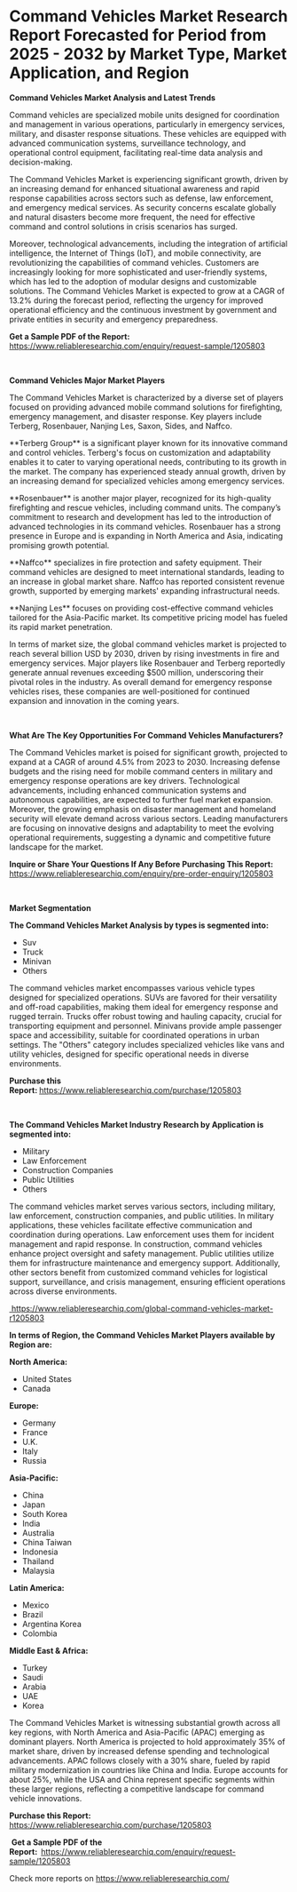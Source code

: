 <p><h1>Command Vehicles Market Research Report Forecasted for Period from 2025 -  2032 by Market Type, Market Application, and Region</h1></p><p><strong>Command Vehicles Market Analysis and Latest Trends</strong></p>
<p><p>Command vehicles are specialized mobile units designed for coordination and management in various operations, particularly in emergency services, military, and disaster response situations. These vehicles are equipped with advanced communication systems, surveillance technology, and operational control equipment, facilitating real-time data analysis and decision-making.</p><p>The Command Vehicles Market is experiencing significant growth, driven by an increasing demand for enhanced situational awareness and rapid response capabilities across sectors such as defense, law enforcement, and emergency medical services. As security concerns escalate globally and natural disasters become more frequent, the need for effective command and control solutions in crisis scenarios has surged.</p><p>Moreover, technological advancements, including the integration of artificial intelligence, the Internet of Things (IoT), and mobile connectivity, are revolutionizing the capabilities of command vehicles. Customers are increasingly looking for more sophisticated and user-friendly systems, which has led to the adoption of modular designs and customizable solutions. The Command Vehicles Market is expected to grow at a CAGR of 13.2% during the forecast period, reflecting the urgency for improved operational efficiency and the continuous investment by government and private entities in security and emergency preparedness.</p></p>
<p><strong>Get a Sample PDF of the Report:&nbsp;</strong> <a href="https://www.reliableresearchiq.com/enquiry/request-sample/1205803?utm_campaign=2336&utm_medium=2&utm_source=Github&utm_content=ia&utm_term=30032025&utm_id=command-vehicles">https://www.reliableresearchiq.com/enquiry/request-sample/1205803</a></p>
<p>&nbsp;</p>
<p><strong>Command Vehicles Major Market Players</strong></p>
<p><p>The Command Vehicles Market is characterized by a diverse set of players focused on providing advanced mobile command solutions for firefighting, emergency management, and disaster response. Key players include Terberg, Rosenbauer, Nanjing Les, Saxon, Sides, and Naffco.</p><p>**Terberg Group** is a significant player known for its innovative command and control vehicles. Terberg's focus on customization and adaptability enables it to cater to varying operational needs, contributing to its growth in the market. The company has experienced steady annual growth, driven by an increasing demand for specialized vehicles among emergency services.</p><p>**Rosenbauer** is another major player, recognized for its high-quality firefighting and rescue vehicles, including command units. The company’s commitment to research and development has led to the introduction of advanced technologies in its command vehicles. Rosenbauer has a strong presence in Europe and is expanding in North America and Asia, indicating promising growth potential.</p><p>**Naffco** specializes in fire protection and safety equipment. Their command vehicles are designed to meet international standards, leading to an increase in global market share. Naffco has reported consistent revenue growth, supported by emerging markets' expanding infrastructural needs.</p><p>**Nanjing Les** focuses on providing cost-effective command vehicles tailored for the Asia-Pacific market. Its competitive pricing model has fueled its rapid market penetration.</p><p>In terms of market size, the global command vehicles market is projected to reach several billion USD by 2030, driven by rising investments in fire and emergency services. Major players like Rosenbauer and Terberg reportedly generate annual revenues exceeding $500 million, underscoring their pivotal roles in the industry. As overall demand for emergency response vehicles rises, these companies are well-positioned for continued expansion and innovation in the coming years.</p></p>
<p>&nbsp;</p>
<p><strong>What Are The Key Opportunities For Command Vehicles Manufacturers?</strong></p>
<p><p>The Command Vehicles market is poised for significant growth, projected to expand at a CAGR of around 4.5% from 2023 to 2030. Increasing defense budgets and the rising need for mobile command centers in military and emergency response operations are key drivers. Technological advancements, including enhanced communication systems and autonomous capabilities, are expected to further fuel market expansion. Moreover, the growing emphasis on disaster management and homeland security will elevate demand across various sectors. Leading manufacturers are focusing on innovative designs and adaptability to meet the evolving operational requirements, suggesting a dynamic and competitive future landscape for the market.</p></p>
<p><strong>Inquire or Share Your Questions If Any Before Purchasing This Report:</strong> <a href="https://www.reliableresearchiq.com/enquiry/pre-order-enquiry/1205803?utm_campaign=2336&utm_medium=2&utm_source=Github&utm_content=ia&utm_term=30032025&utm_id=command-vehicles">https://www.reliableresearchiq.com/enquiry/pre-order-enquiry/1205803</a></p>
<p>&nbsp;</p>
<p><strong>Market Segmentation</strong></p>
<p><strong>The Command Vehicles Market Analysis by types is segmented into:</strong></p>
<p><ul><li>Suv</li><li>Truck</li><li>Minivan</li><li>Others</li></ul></p>
<p><p>The command vehicles market encompasses various vehicle types designed for specialized operations. SUVs are favored for their versatility and off-road capabilities, making them ideal for emergency response and rugged terrain. Trucks offer robust towing and hauling capacity, crucial for transporting equipment and personnel. Minivans provide ample passenger space and accessibility, suitable for coordinated operations in urban settings. The "Others" category includes specialized vehicles like vans and utility vehicles, designed for specific operational needs in diverse environments.</p></p>
<p><strong>Purchase this Report:&nbsp;</strong><a href="https://www.reliableresearchiq.com/purchase/1205803?utm_campaign=2336&utm_medium=2&utm_source=Github&utm_content=ia&utm_term=30032025&utm_id=command-vehicles">https://www.reliableresearchiq.com/purchase/1205803</a></p>
<p>&nbsp;</p>
<p><strong>The Command Vehicles Market Industry Research by Application is segmented into:</strong></p>
<p><ul><li>Military</li><li>Law Enforcement</li><li>Construction Companies</li><li>Public Utilities</li><li>Others</li></ul></p>
<p><p>The command vehicles market serves various sectors, including military, law enforcement, construction companies, and public utilities. In military applications, these vehicles facilitate effective communication and coordination during operations. Law enforcement uses them for incident management and rapid response. In construction, command vehicles enhance project oversight and safety management. Public utilities utilize them for infrastructure maintenance and emergency support. Additionally, other sectors benefit from customized command vehicles for logistical support, surveillance, and crisis management, ensuring efficient operations across diverse environments.</p></p>
<p><a href="https://www.reliableresearchiq.com/global-command-vehicles-market-r1205803?utm_campaign=2336&utm_medium=2&utm_source=Github&utm_content=ia&utm_term=30032025&utm_id=command-vehicles">&nbsp;https://www.reliableresearchiq.com/global-command-vehicles-market-r1205803</a></p>
<p><strong>In terms of Region, the Command Vehicles Market Players available by Region are:</strong></p>
<p>
    <p> <strong> North America: </strong>
        <ul>
            <li>United States</li>
            <li>Canada</li>
        </ul>
        </p> 
    <p> <strong> Europe: </strong>
        <ul>
            <li>Germany</li>
            <li>France</li>
            <li>U.K.</li>
            <li>Italy</li>
            <li>Russia</li>
        </ul>
        </p> 
    <p> <strong> Asia-Pacific: </strong>
        <ul>
            <li>China</li>
            <li>Japan</li>
            <li>South Korea</li>
            <li>India</li>
            <li>Australia</li>
            <li>China Taiwan</li>
            <li>Indonesia</li>
            <li>Thailand</li>
            <li>Malaysia</li>
        </ul>
        </p> 
    <p> <strong> Latin America: </strong>
        <ul>
            <li>Mexico</li>
            <li>Brazil</li>
            <li>Argentina Korea</li>
            <li>Colombia</li>
        </ul>
        </p> 
    <p> <strong> Middle East & Africa: </strong>
        <ul>
            <li>Turkey</li>
            <li>Saudi</li>
            <li>Arabia</li>
            <li>UAE</li>
            <li>Korea</li>
        </ul>
    </p>
    </p>
<p><p>The Command Vehicles Market is witnessing substantial growth across all key regions, with North America and Asia-Pacific (APAC) emerging as dominant players. North America is projected to hold approximately 35% of market share, driven by increased defense spending and technological advancements. APAC follows closely with a 30% share, fueled by rapid military modernization in countries like China and India. Europe accounts for about 25%, while the USA and China represent specific segments within these larger regions, reflecting a competitive landscape for command vehicle innovations.</p></p>
<p><strong>Purchase this Report: </strong><a href="https://www.reliableresearchiq.com/purchase/1205803?utm_campaign=2336&utm_medium=2&utm_source=Github&utm_content=ia&utm_term=30032025&utm_id=command-vehicles">https://www.reliableresearchiq.com/purchase/1205803</a></p>
<p>&nbsp;<strong>Get a Sample PDF of the Report:&nbsp;&nbsp;</strong><a href="https://www.reliableresearchiq.com/enquiry/request-sample/1205803?utm_campaign=2336&utm_medium=2&utm_source=Github&utm_content=ia&utm_term=30032025&utm_id=command-vehicles">https://www.reliableresearchiq.com/enquiry/request-sample/1205803</a></p>
<p><strong></strong></p>
<p>Check more reports on <a href="https://www.reliableresearchiq.com/?utm_campaign=2336&utm_medium=2&utm_source=Github&utm_content=ia&utm_term=30032025&utm_id=command-vehicles">https://www.reliableresearchiq.com/</a></p>